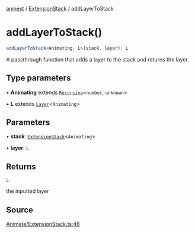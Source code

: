 [aninest](../../index.md) / [ExtensionStack](../index.md) / addLayerToStack

# addLayerToStack()

```ts
addLayerToStack<Animating, L>(stack, layer): L
```

A passthrough function that adds a layer to the stack and
returns the layer.

## Type parameters

• **Animating** extends [`Recursive`](../../RecursiveHelpers/type-aliases/Recursive.md)\<`number`, `unknown`\>

• **L** extends [`Layer`](../../Extension/type-aliases/Layer.md)\<`Animating`\>

## Parameters

• **stack**: [`ExtensionStack`](../type-aliases/ExtensionStack.md)\<`Animating`\>

• **layer**: `L`

## Returns

`L`

the inputted layer

## Source

[Animate/ExtensionStack.ts:46](https://github.com/zphrs/aninest/blob/f1bf3a3/src/Animate/ExtensionStack.ts#L46)
